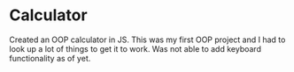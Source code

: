 # Calculator

Created an OOP calculator in JS. 
This was my first OOP project and I had to look up a lot of things to get it to work.
Was not able to add keyboard functionality as of yet.